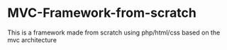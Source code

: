 # MVC-Framework-from-scratch
This is a framework made from scratch using php/html/css based on the mvc architecture
